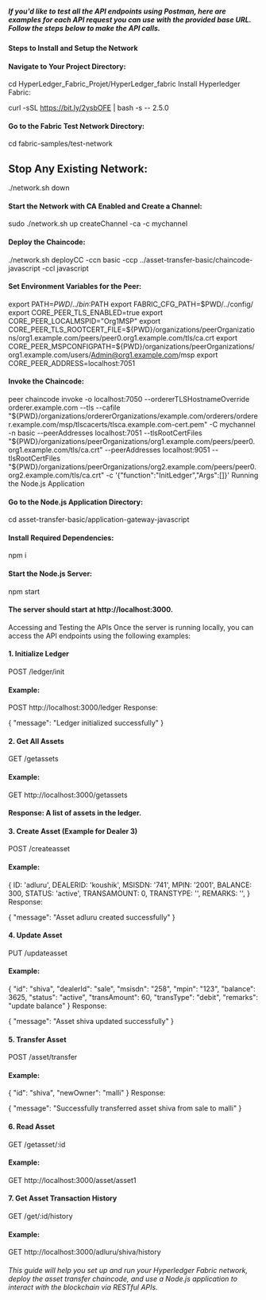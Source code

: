 
##### If you'd like to test all the API endpoints using Postman, here are examples for each API request you can use with the provided base URL. Follow the steps below to make the API calls.

 #### Steps to Install and Setup the Network
#### Navigate to Your Project Directory:



cd HyperLedger_Fabric_Projet/HyperLedger_fabric
Install Hyperledger Fabric:



curl -sSL https://bit.ly/2ysbOFE | bash -s -- 2.5.0
#### Go to the Fabric Test Network Directory:



cd fabric-samples/test-network

## Stop Any Existing Network:


./network.sh down
#### Start the Network with CA Enabled and Create a Channel:


sudo ./network.sh up createChannel -ca -c mychannel
#### Deploy the Chaincode:


./network.sh deployCC -ccn basic -ccp ../asset-transfer-basic/chaincode-javascript -ccl javascript
#### Set Environment Variables for the Peer:



export PATH=${PWD}/../bin:$PATH
export FABRIC_CFG_PATH=$PWD/../config/
export CORE_PEER_TLS_ENABLED=true
export CORE_PEER_LOCALMSPID="Org1MSP"
export CORE_PEER_TLS_ROOTCERT_FILE=${PWD}/organizations/peerOrganizations/org1.example.com/peers/peer0.org1.example.com/tls/ca.crt
export CORE_PEER_MSPCONFIGPATH=${PWD}/organizations/peerOrganizations/org1.example.com/users/Admin@org1.example.com/msp
export CORE_PEER_ADDRESS=localhost:7051

#### Invoke the Chaincode:



peer chaincode invoke -o localhost:7050 --ordererTLSHostnameOverride orderer.example.com --tls --cafile "${PWD}/organizations/ordererOrganizations/example.com/orderers/orderer.example.com/msp/tlscacerts/tlsca.example.com-cert.pem" -C mychannel -n basic --peerAddresses localhost:7051 --tlsRootCertFiles "${PWD}/organizations/peerOrganizations/org1.example.com/peers/peer0.org1.example.com/tls/ca.crt" --peerAddresses localhost:9051 --tlsRootCertFiles "${PWD}/organizations/peerOrganizations/org2.example.com/peers/peer0.org2.example.com/tls/ca.crt" -c '{"function":"InitLedger","Args":[]}'
Running the Node.js Application
#### Go to the Node.js Application Directory:



cd asset-transfer-basic/application-gateway-javascript
#### Install Required Dependencies:


npm i
#### Start the Node.js Server:



npm start
#### The server should start at http://localhost:3000.

Accessing and Testing the APIs
Once the server is running locally, you can access the API endpoints using the following examples:

#### 1. Initialize Ledger
POST /ledger/init
#### Example:


POST http://localhost:3000/ledger
Response:


{
  "message": "Ledger initialized successfully"
}
#### 2. Get All Assets
GET /getassets
#### Example:


GET http://localhost:3000/getassets
#### Response: A list of assets in the ledger.
#### 3. Create Asset (Example for Dealer 3)
POST /createasset
#### Example:


{
    ID: 'adluru',
    DEALERID: 'koushik',
    MSISDN: '741',
    MPIN: '2001',
    BALANCE: 300,
    STATUS: 'active',
    TRANSAMOUNT: 0,
    TRANSTYPE: '',
    REMARKS: '',
}
Response:

{
  "message": "Asset adluru created successfully"
}
#### 4. Update Asset
PUT /updateasset
#### Example:


{
  "id": "shiva",
  "dealerId": "sale",
  "msisdn": "258",
  "mpin": "123",
  "balance": 3625,
  "status": "active",
  "transAmount": 60,
  "transType": "debit",
  "remarks": "update balance"
}
Response:


{
  "message": "Asset shiva updated successfully"
}
#### 5. Transfer Asset
POST /asset/transfer
#### Example:


{
  "id": "shiva",
  "newOwner": "malli"
}
Response:


{
  "message": "Successfully transferred asset shiva from sale to malli"
}
#### 6. Read Asset
GET /getasset/:id
#### Example:


GET http://localhost:3000/asset/asset1
#### 7. Get Asset Transaction History
GET /get/:id/history

#### Example:

GET http://localhost:3000/adluru/shiva/history

###### This guide will help you set up and run your Hyperledger Fabric network, deploy the asset transfer chaincode, and use a Node.js application to interact with the blockchain via RESTful APIs.
